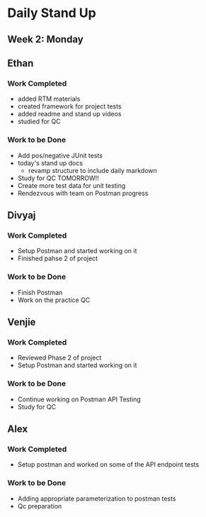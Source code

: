 # Daily Stand Up 
## Week 2: Monday

## Ethan

### Work Completed

- added RTM materials
- created framework for project tests
- added readme and stand up videos
- studied for QC
### Work to be Done

- Add pos/negative JUnit tests
- today's stand up docs
  - revamp structure to include daily markdown
- Study for QC TOMORROW!!
- Create more test data for unit testing
- Rendezvous with team on Postman progress

## Divyaj

### Work Completed

- Setup Postman and started working on it
- Finished pahse 2 of project

### Work to be Done

- Finish Postman
- Work on the practice QC

## Venjie

### Work Completed

- Reviewed Phase 2 of project
- Setup Postman and started working on it

### Work to be Done

- Continue working on Postman API Testing
- Study for QC

## Alex

### Work Completed
- Setup postman and worked on some of the API endpoint tests

### Work to be Done
- Adding appropriate parameterization to postman tests
- Qc preparation
